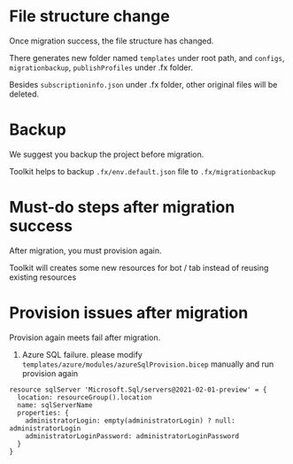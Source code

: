 # File structure change
Once migration success, the file structure has changed. </p>
There generates new folder named `templates` under root path, and `configs`, `migrationbackup`, `publishProfiles` under .fx folder. </p>

Besides `subscriptioninfo.json` under .fx folder, other original files will be deleted.
# Backup
We suggest you backup the project before migration.</p>
Toolkit helps to backup `.fx/env.default.json` file to `.fx/migrationbackup`
# Must-do steps after migration success
After migration, you must provision again. </p>
Toolkit will creates some new resources for bot / tab instead of reusing existing resources 
# Provision issues after migration
Provision again meets fail after migration.
1.  Azure SQL failure. please modify `templates/azure/modules/azureSqlProvision.bicep` manually and run provision again </p>
```
resource sqlServer 'Microsoft.Sql/servers@2021-02-01-preview' = {
  location: resourceGroup().location
  name: sqlServerName
  properties: {
    administratorLogin: empty(administratorLogin) ? null: administratorLogin
    administratorLoginPassword: administratorLoginPassword
  }
}
```


